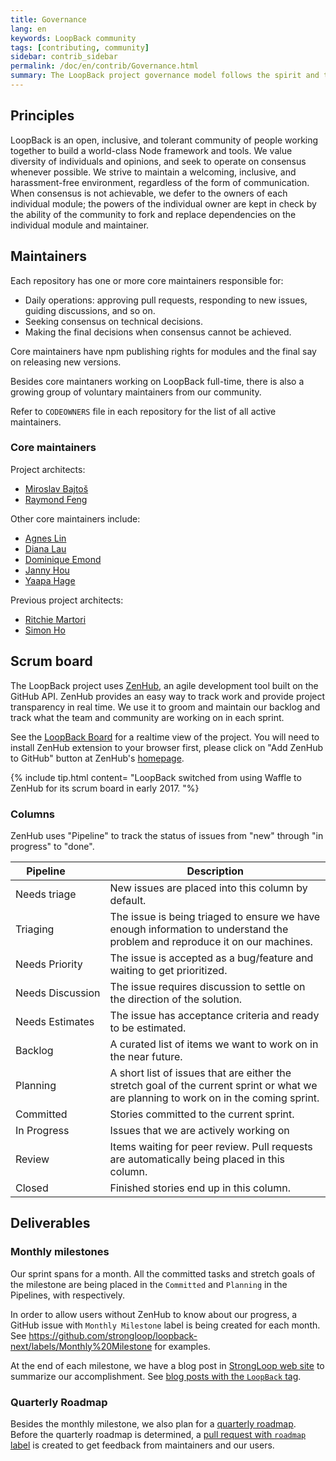 ```yaml
---
title: Governance
lang: en
keywords: LoopBack community
tags: [contributing, community]
sidebar: contrib_sidebar
permalink: /doc/en/contrib/Governance.html
summary: The LoopBack project governance model follows the spirit and tradition of open source by embracing consensus, forking, and individual ownership.
---
```


## Principles

LoopBack is an open, inclusive, and tolerant community of people working together to build a world-class Node framework and tools. We value diversity of individuals and opinions, and seek to operate on consensus whenever possible. We strive to maintain a welcoming, inclusive, and harassment-free environment, regardless of the form of communication. When consensus is not achievable, we defer to the owners of each individual module; the powers of the individual owner are kept in check by the ability of the community to fork and replace dependencies on the individual module and maintainer.

## Maintainers

Each repository has one or more core maintainers responsible for:

*   Daily operations: approving pull requests, responding to new issues, guiding discussions, and so on.
*   Seeking consensus on technical decisions.
*   Making the final decisions when consensus cannot be achieved.

Core maintainers have npm publishing rights for modules and the final say on releasing new versions.  

Besides core maintaners working on LoopBack full-time, there is also a growing group of voluntary maintainers from our community.

Refer to `CODEOWNERS` file in each repository for the list of all active maintainers. 

### Core maintainers

Project architects:
*   [Miroslav Bajtoš](https://github.com/bajtos)
*   [Raymond Feng](https://github.com/raymondfeng)

Other core maintainers include:
*   [Agnes Lin](https://github.com/agnes512)
*   [Diana Lau](http://github.com/dhmlau)
*   [Dominique Emond](https://github.com/emonddr)
*   [Janny Hou](http://github.com/jannyHou)
*   [Yaapa Hage](https://github.com/hacksparrow)

Previous project architects:
*   [Ritchie Martori](https://github.com/ritch)
*   [Simon Ho](https://github.com/superkhau)

## Scrum board

The LoopBack project uses [ZenHub](https://www.zenhub.com/), an agile development tool built on the GitHub API. ZenHub provides an easy way to track work and provide project transparency in real time. We use it to groom and maintain our backlog and track what the team and community are working on in each sprint.

See the [LoopBack Board](https://github.com/strongloop/loopback#boards) for a realtime view of the project. You will need to install ZenHub extension to your browser first, please click on "Add ZenHub to GitHub" button at ZenHub's [homepage](https://www.zenhub.com/).

{% include tip.html content= "LoopBack switched from using Waffle to ZenHub for its scrum board in early 2017.
"%}

### Columns

ZenHub uses "Pipeline" to track the status of issues from "new" through "in
progress" to "done".

|Pipeline&nbsp;&nbsp;&nbsp;&nbsp;&nbsp;&nbsp;&nbsp;&nbsp;&nbsp;|Description|
|---|---|
Needs&nbsp;triage | New issues are placed into this column by default.
Triaging | The issue is being triaged to ensure we have enough information to understand the problem and reproduce it on our machines.
Needs&nbsp;Priority | The issue is accepted as a bug/feature and waiting to get prioritized.
Needs&nbsp;Discussion | The issue requires discussion to settle on the direction of the solution.
Needs&nbsp;Estimates | The issue has acceptance criteria and ready to be estimated.
Backlog | A curated list of items we want to work on in the near future.
Planning | A short list of issues that are either the stretch goal of the current sprint or what we are planning to work on in the coming sprint.
Committed | Stories committed to the current sprint.
In&nbsp;Progress | Issues that we are actively working on
Review | Items waiting for peer review. Pull requests are automatically being placed in this column.
Closed | Finished stories end up in this column.

## Deliverables

### Monthly milestones
Our sprint spans for a month. All the committed tasks and stretch goals of the milestone are being placed in the `Committed` and `Planning` in the Pipelines, with respectively. 

In order to allow users without ZenHub to know about our progress, a GitHub issue with `Monthly Milestone` label is being created for each month. See https://github.com/strongloop/loopback-next/labels/Monthly%20Milestone for examples. 

At the end of each milestone, we have a blog post in [StrongLoop web site](https://strongloop.com/strongblog) to summarize our accomplishment. See [blog posts with the `LoopBack` tag](https://strongloop.com/strongblog/tag_LoopBack.html).

### Quarterly Roadmap
Besides the monthly milestone, we also plan for a [quarterly roadmap](https://github.com/strongloop/loopback-next/blob/master/docs/ROADMAP.md). Before the quarterly roadmap is determined, a [pull request with `roadmap` label](https://github.com/strongloop/loopback-next/labels/roadmap) is created to get feedback from maintainers and our users.

